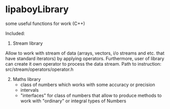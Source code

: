 # lipaboyLibrary
some useful functions for work (C++)

Included:

1) Stream library

Allow to work with stream of data (arrays, vectors, i/o streams and etc. that have standard iterators)
by applying operators.
Furthermore, user of library can create it own operator to process the data stream.
Path to instruction: src/stream/operators/operator.h

2) Maths library
	- class of numbers which works with some accuracy or precision
	- intervals
	- "interfaces" for class of numbers that allow to produce methods to work with "ordinary" or integral types of Numbers
